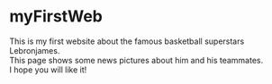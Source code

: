 # myFirstWeb
This is my first website about the famous basketball superstars Lebronjames.<br/>
This page shows some news pictures about him and his teammates.<br/>
I hope you will like it!
